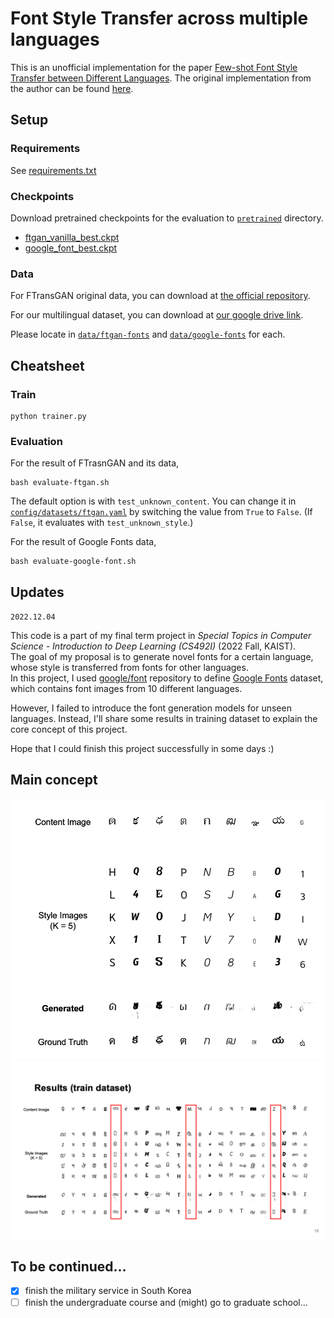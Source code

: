 # Font Style Transfer across multiple languages

This is an unofficial implementation for the paper [Few-shot Font Style Transfer between Different Languages](https://openaccess.thecvf.com/content/WACV2021/papers/Li_Few-Shot_Font_Style_Transfer_Between_Different_Languages_WACV_2021_paper.pdf). The original implementation from the author can be found [here](https://github.com/ligoudaner377/font_translator_gan).

## Setup

### Requirements

See [requirements.txt](./requirements.txt)

### Checkpoints

Download pretrained checkpoints for the evaluation to [`pretrained`](./pretrained/) directory.

- [ftgan_vanilla_best.ckpt](https://drive.google.com/file/d/1Gex2gYt1EYtSDckldgB0F5sqJs2XPpl4/view?usp=share_link)
- [google_font_best.ckpt](https://drive.google.com/file/d/1BE-W1qnscGnuMN5yNRADVJl-qB0NmucB/view?usp=share_link)

### Data

For FTransGAN original data, you can download at [the official repository](https://github.com/ligoudaner377/font_translator_gan).

For our multilingual dataset, you can download at [our google drive link](https://drive.google.com/file/d/1VAeBmoAF__LIIvte-megsNGN5DzexY0_/view?usp=share_link).

Please locate in [`data/ftgan-fonts`](./data) and [`data/google-fonts`](./data) for each. 

## Cheatsheet

### Train

```!bash
python trainer.py
```

### Evaluation

For the result of FTrasnGAN and its data,

```!bash
bash evaluate-ftgan.sh
```

The default option is with `test_unknown_content`. You can change it in [`config/datasets/ftgan.yaml`](./config/datasets/ftgan.yaml) by switching the value from `True` to `False`. (If `False`, it evaluates with `test_unknown_style`.)

For the result of Google Fonts data,

```!bash
bash evaluate-google-font.sh
```

## Updates

`2022.12.04`

This code is a part of my final term project in _Special Topics in Computer Science - Introduction to Deep Learning (CS492I)_ (2022 Fall, KAIST).  
The goal of my proposal is to generate novel fonts for a certain language, whose style is transferred from fonts for other languages.  
In this project, I used [google/font](https://github.com/google/fonts) repository to define [Google Fonts](https://fonts.google.com/) dataset, which contains font images from 10 different languages.  

However, I failed to introduce the font generation models for unseen languages. Instead, I'll share some results in training dataset to explain the core concept of this project.

Hope that I could finish this project successfully in some days :)

## Main concept

![evaluation-result](./docs/example-from-evaluation-dataset.png)
![overfitted-result](./docs/example-from-training-dataset.png)

## To be continued...

- [x] finish the military service in South Korea
- [ ] finish the undergraduate course and (might) go to graduate school...

